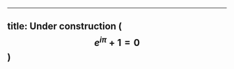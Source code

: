 <script src="https://cdn.mathjax.org/mathjax/latest/MathJax.js?config=TeX-AMS-MML_HTMLorMML" type="text/javascript"></script>


---
title: Under construction ($$e^{i\pi} + 1 = 0$$)
---

